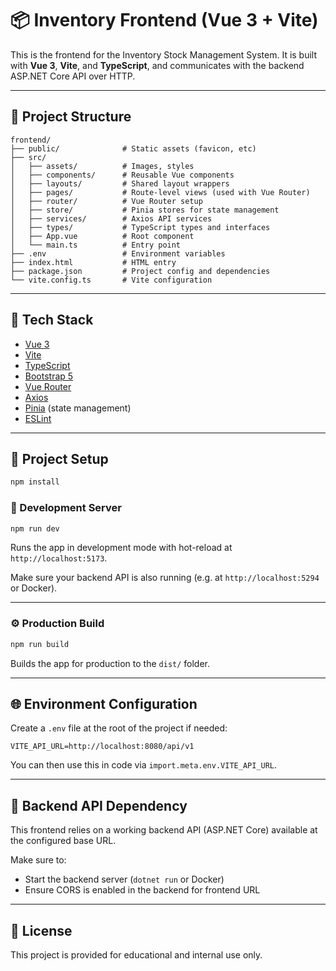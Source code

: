 # 📦 Inventory Frontend (Vue 3 + Vite)

This is the frontend for the Inventory Stock Management System. It is built with **Vue 3**, **Vite**, and **TypeScript**, and communicates with the backend ASP.NET Core API over HTTP.

---

## 📁 Project Structure

```
frontend/
├── public/              # Static assets (favicon, etc)
├── src/
│   ├── assets/          # Images, styles
│   ├── components/      # Reusable Vue components
│   ├── layouts/         # Shared layout wrappers
│   ├── pages/           # Route-level views (used with Vue Router)
│   ├── router/          # Vue Router setup
│   ├── store/           # Pinia stores for state management
│   ├── services/        # Axios API services
│   ├── types/           # TypeScript types and interfaces
│   ├── App.vue          # Root component
│   └── main.ts          # Entry point
├── .env                 # Environment variables
├── index.html           # HTML entry
├── package.json         # Project config and dependencies
└── vite.config.ts       # Vite configuration
```

---

## 🚀 Tech Stack

- [Vue 3](https://vuejs.org/)
- [Vite](https://vitejs.dev/)
- [TypeScript](https://www.typescriptlang.org/)
- [Bootstrap 5](https://getbootstrap.com/)
- [Vue Router](https://router.vuejs.org/)
- [Axios](https://axios-http.com/)
- [Pinia](https://pinia.vuejs.org/) (state management)
- [ESLint](https://eslint.org/)

---

## 🧰 Project Setup

```bash
npm install
```

### 🔄 Development Server

```bash
npm run dev
```

Runs the app in development mode with hot-reload at `http://localhost:5173`.

Make sure your backend API is also running (e.g. at `http://localhost:5294` or Docker).

---

### ⚙️ Production Build

```bash
npm run build
```

Builds the app for production to the `dist/` folder.

---

## 🌐 Environment Configuration

Create a `.env` file at the root of the project if needed:

```env
VITE_API_URL=http://localhost:8080/api/v1
```

You can then use this in code via `import.meta.env.VITE_API_URL`.

---

## 🧪 Backend API Dependency

This frontend relies on a working backend API (ASP.NET Core) available at the configured base URL.

Make sure to:

- Start the backend server (`dotnet run` or Docker)
- Ensure CORS is enabled in the backend for frontend URL

---

## 📄 License

This project is provided for educational and internal use only.